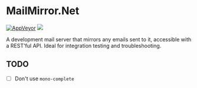 # MailMirror.Net

[![AppVeyor](https://img.shields.io/appveyor/ci/Silvenga/mailmirror-net.svg?maxAge=2592000&style=flat-square)]()
[![](https://imagelayers.io/badge/silvenga/mailmirror.net:latest.svg)](https://imagelayers.io/?images=silvenga/mailmirror.net:latest)

A development mail server that mirrors any emails sent to it, accessible with a REST'ful API. Ideal for integration testing and troubleshooting. 

## TODO

- [ ] Don't use `mono-complete`